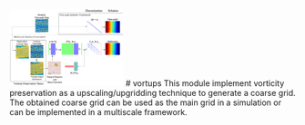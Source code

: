 <img src="/SchematicFlowchart.png" width="200">
# vortups
This module implement vorticity preservation as a upscaling/upgridding technique to generate a coarse grid. The obtained coarse grid can be used as the main grid in a simulation or can be implemented in a multiscale framework.
